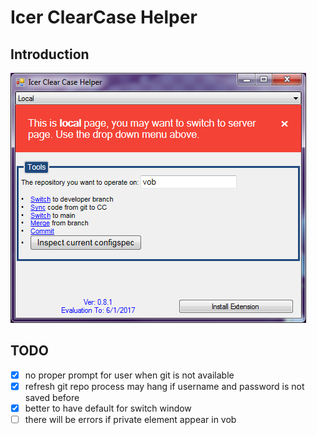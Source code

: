 Icer ClearCase Helper
=====================

## Introduction

![](images/main.png)

## TODO

* [x] no proper prompt for user when git is not available
* [x] refresh git repo process may hang if username and password is not saved before
* [x] better to have default for switch window
* [ ] there will be errors if private element appear in vob
